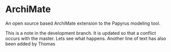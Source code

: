 # ArchiMate
An open source based ArchiMate extension to the Papyrus modeling tool.

This is a note in the development branch. It is updated so that a conflict occurs with the master. Lets see what happens.
Another line of text has also been added by Thomas
